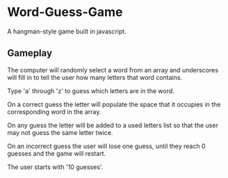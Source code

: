 # Word-Guess-Game

A hangman-style game built in javascript.

## Gameplay

The computer will randomly select a word from an array and underscores will fill in to tell the user how many 
letters that word contains.

Type 'a' through 'z' to guess which letters are in the word. 

On a correct guess the letter will populate the space that it occupies in the corresponding word in the array.

On any guess the letter will be added to a used letters list so that the user may not guess the same letter twice.

On an incorrect guess the user will lose one guess, until they reach 0 guesses and the game will restart.

The user starts with '10 guesses'.